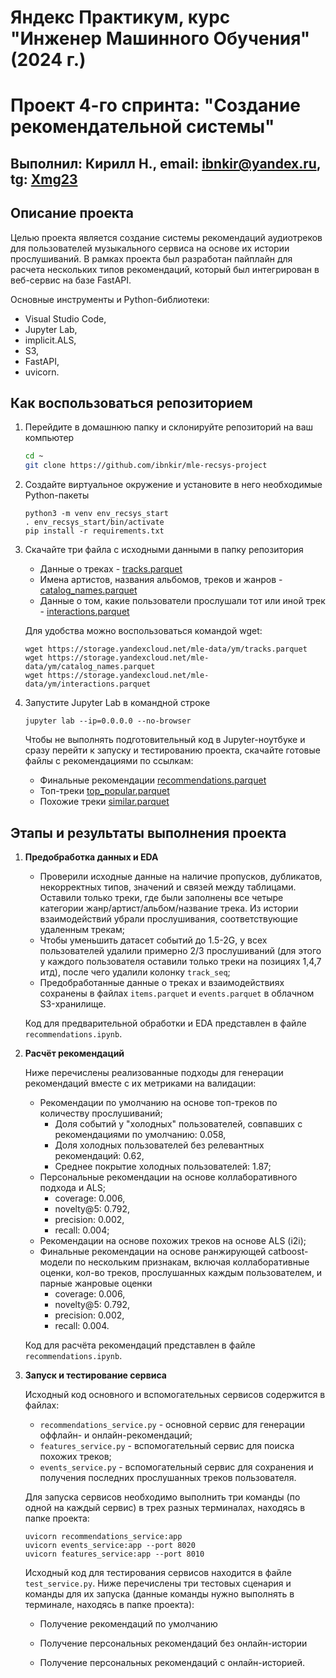 # Яндекс Практикум, курс "Инженер Машинного Обучения" (2024 г.)
# Проект 4-го спринта: "Создание рекомендательной системы"
## Выполнил: Кирилл Н., email: ibnkir@yandex.ru, tg: [Xmg23](https://t.me/Xmg23)

## Описание проекта
Целью проекта является создание системы рекомендаций аудиотреков для
пользователей музыкального сервиса на основе их истории прослушиваний.
В рамках проекта был разработан пайплайн для расчета нескольких типов рекомендаций,
который был интегрирован в веб-сервис на базе FastAPI.

Основные инструменты и Python-библиотеки:
- Visual Studio Code,
- Jupyter Lab,
- implicit.ALS,
- S3,
- FastAPI, 
- uvicorn.

## Как воспользоваться репозиторием
1. Перейдите в домашнюю папку и склонируйте репозиторий на ваш компьютер
   ```bash
   cd ~
   git clone https://github.com/ibnkir/mle-recsys-project
   ```

2. Создайте виртуальное окружение и установите в него необходимые Python-пакеты
    ```
    python3 -m venv env_recsys_start
    . env_recsys_start/bin/activate
    pip install -r requirements.txt
    ```

3. Скачайте три файла с исходными данными в папку репозитория
    - Данные о треках - [tracks.parquet](https://storage.yandexcloud.net/mle-data/ym/tracks.parquet)
    - Имена артистов, названия альбомов, треков и жанров - [catalog_names.parquet](https://storage.yandexcloud.net/mle-data/ym/catalog_names.parquet)
    - Данные о том, какие пользователи прослушали тот или иной трек - [interactions.parquet](https://storage.yandexcloud.net/mle-data/ym/interactions.parquet)
 
    Для удобства можно воспользоваться командой wget:
    ```
    wget https://storage.yandexcloud.net/mle-data/ym/tracks.parquet
    wget https://storage.yandexcloud.net/mle-data/ym/catalog_names.parquet
    wget https://storage.yandexcloud.net/mle-data/ym/interactions.parquet
    ```

4. Запустите Jupyter Lab в командной строке
    ```
    jupyter lab --ip=0.0.0.0 --no-browser
    ```

    Чтобы не выполнять подготовительный код в Jupyter-ноутбуке и 
    сразу перейти к запуску и тестированию проекта, 
    скачайте готовые файлы с рекомендациями по ссылкам:
    - Финальные рекомендации [recommendations.parquet](https://disk.yandex.ru/d/QTuc5JxfzIdKjg)
    - Топ-треки [top_popular.parquet](https://disk.yandex.ru/d/I1YXRqtM-iR6XQ)
    - Похожие треки [similar.parquet](https://disk.yandex.ru/d/QytOSqKu1wHPoQ)

## Этапы и результаты выполнения проекта
1. __Предобработка данных и EDA__
    - Проверили исходные данные на наличие пропусков, дубликатов, некорректных типов, 
    значений и связей между таблицами. Оставили только треки, где были заполнены все четыре категории жанр/артист/альбом/название трека. Из истории взаимодействий убрали прослушивания, соответствующие удаленным трекам;
    - Чтобы уменьшить датасет событий до 1.5-2G, у всех пользователей удалили примерно 2/3 прослушиваний 
    (для этого у каждого пользователя оставили только треки на позициях 1,4,7 итд), 
    после чего удалили колонку `track_seq`;
    - Предобработанные данные о треках и взаимодействиях сохранены в файлах `items.parquet` и `events.parquet` 
    в облачном S3-хранилище.
    
    Код для предварительной обработки и EDA представлен в файле `recommendations.ipynb`.

2. __Расчёт рекомендаций__
    
    Ниже перечислены реализованные подходы для генерации рекомендаций вместе с их метриками на валидации:
    - Рекомендации по умолчанию на основе топ-треков по количеству прослушиваний;
        - Доля событий у "холодных" пользователей, совпавших с рекомендациями по умолчанию: 0.058,
        - Доля холодных пользователей без релевантных рекомендаций: 0.62,
        - Среднее покрытие холодных пользователей: 1.87;
    - Персональные рекомендации на основе коллаборативного подхода и ALS;
        - coverage: 0.006,
        - novelty@5: 0.792,
        - precision: 0.002,
        - recall: 0.004;
    - Рекомендации на основе похожих треков на основе ALS (i2i);
    - Финальные рекомендации на основе ранжирующей catboost-модели по нескольким признакам, 
    включая коллаборативные оценки, кол-во треков, прослушанных каждым пользователем, 
    и парные жанровые оценки
        - coverage: 0.006,
        - novelty@5: 0.792,
        - precision: 0.002,
        - recall: 0.004.

    Код для расчёта рекомендаций представлен в файле `recommendations.ipynb`.

3. __Запуск и тестирование сервиса__
    
    Исходный код основного и вспомогательных сервисов содержится в файлах:
    - `recommendations_service.py` - основной сервис для генерации оффлайн- и онлайн-рекомендаций;
    - `features_service.py` - вспомогательный сервис для поиска похожих треков;
    - `events_service.py` - вспомогательный сервис для сохранения и получения 
    последних прослушанных треков пользователя.
    
    Для запуска сервисов необходимо выполнить три команды (по одной на каждый сервис) в трех разных терминалах, находясь в папке проекта:
    ```
    uvicorn recommendations_service:app
    uvicorn events_service:app --port 8020
    uvicorn features_service:app --port 8010
    ```
    
    Исходный код для тестирования сервисов находится в файле `test_service.py`.
    Ниже перечислены три тестовых сценария и команды для их запуска (данные команды
    нужно выполнять в терминале, находясь в папке проекта):
    - Получение рекомендаций по умолчанию

    - Получение персональных рекомендаций без онлайн-истории

    - Получение персональных рекомендаций с онлайн-историей.

